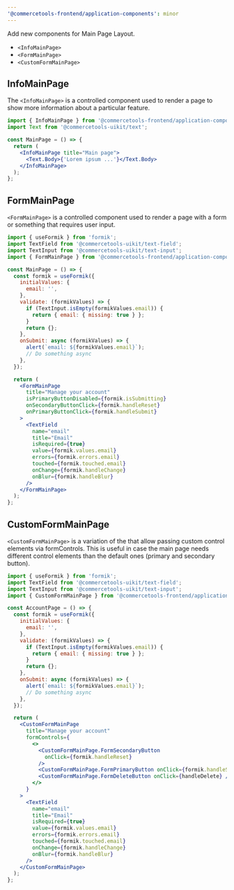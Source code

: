 ```yaml
---
'@commercetools-frontend/application-components': minor
---
```


Add new components for Main Page Layout.

- `<InfoMainPage>`
- `<FormMainPage>`
- `<CustomFormMainPage>`

## InfoMainPage

The `<InfoMainPage>` is a controlled component used to render a page to show more information about a particular feature.

```jsx
import { InfoMainPage } from '@commercetools-frontend/application-components';
import Text from '@commercetools-uikit/text';

const MainPage = () => {
  return (
    <InfoMainPage title="Main page">
      <Text.Body>{'Lorem ipsum ...'}</Text.Body>
    </InfoMainPage>
  );
};
```

## FormMainPage

`<FormMainPage>` is a controlled component used to render a page with a form or something that requires user input.

```jsx
import { useFormik } from 'formik';
import TextField from '@commercetools-uikit/text-field';
import TextInput from '@commercetools-uikit/text-input';
import { FormMainPage } from '@commercetools-frontend/application-components';

const MainPage = () => {
  const formik = useFormik({
    initialValues: {
      email: '',
    },
    validate: (formikValues) => {
      if (TextInput.isEmpty(formikValues.email)) {
        return { email: { missing: true } };
      }
      return {};
    },
    onSubmit: async (formikValues) => {
      alert(`email: ${formikValues.email}`);
      // Do something async
    },
  });

  return (
    <FormMainPage
      title="Manage your account"
      isPrimaryButtonDisabled={formik.isSubmitting}
      onSecondaryButtonClick={formik.handleReset}
      onPrimaryButtonClick={formik.handleSubmit}
    >
      <TextField
        name="email"
        title="Email"
        isRequired={true}
        value={formik.values.email}
        errors={formik.errors.email}
        touched={formik.touched.email}
        onChange={formik.handleChange}
        onBlur={formik.handleBlur}
      />
    </FormMainPage>
  );
};
```

## CustomFormMainPage

`<CustomFormMainPage>` is a variation of the <FormMainPage> that allow passing custom control elements via formControls. This is useful in case the main page needs different control elements than the default ones (primary and secondary button).

```jsx
import { useFormik } from 'formik';
import TextField from '@commercetools-uikit/text-field';
import TextInput from '@commercetools-uikit/text-input';
import { CustomFormMainPage } from '@commercetools-frontend/application-components';

const AccountPage = () => {
  const formik = useFormik({
    initialValues: {
      email: '',
    },
    validate: (formikValues) => {
      if (TextInput.isEmpty(formikValues.email)) {
        return { email: { missing: true } };
      }
      return {};
    },
    onSubmit: async (formikValues) => {
      alert(`email: ${formikValues.email}`);
      // Do something async
    },
  });

  return (
    <CustomFormMainPage
      title="Manage your account"
      formControls={
        <>
          <CustomFormMainPage.FormSecondaryButton
            onClick={formik.handleReset}
          />
          <CustomFormMainPage.FormPrimaryButton onClick={formik.handleSubmit} />
          <CustomFormMainPage.FormDeleteButton onClick={handleDelete} />
        </>
      }
    >
      <TextField
        name="email"
        title="Email"
        isRequired={true}
        value={formik.values.email}
        errors={formik.errors.email}
        touched={formik.touched.email}
        onChange={formik.handleChange}
        onBlur={formik.handleBlur}
      />
    </CustomFormMainPage>
  );
};
```
